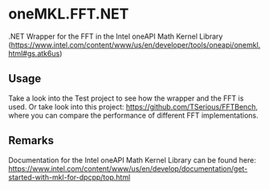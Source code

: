 # oneMKL.FFT.NET
.NET Wrapper for the FFT in the Intel oneAPI Math Kernel Library (https://www.intel.com/content/www/us/en/developer/tools/oneapi/onemkl.html#gs.atk6us)

## Usage
Take a look into the Test project to see how the wrapper and the FFT is used.
Or take look into this project: https://github.com/TSerious/FFTBench, where you can compare the performance of different FFT implementations.

## Remarks
Documentation for the Intel oneAPI Math Kernel Library can be found here: https://www.intel.com/content/www/us/en/develop/documentation/get-started-with-mkl-for-dpcpp/top.html
